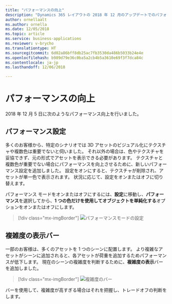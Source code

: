 ```yaml
---
title: "パフォーマンスの向上"
description: "Dynamics 365 レイアウトの 2018 年 12 月のアップデートでのパフォーマンスの向上には、新しいパフォーマンス設定と、シーンが複雑な場合にそれを示すバーが含まれています"
author: ornellaalt
ms.author: ornella
ms.date: 12/05/2018
ms.topic: article
ms.service: business-applications
ms.reviewer: v-brycho
ms.translationtype: HT
ms.sourcegitcommit: 6d02a86bff8db25ac7fb3530da486b5033b24e4e
ms.openlocfilehash: b989d79e36c0ba5a2cb4b5a3610e69f3f7dca84c
ms.contentlocale: ja-jp
ms.lasthandoff: 12/06/2018

---
```


# <a name="performance-improvements"></a>パフォーマンスの向上
2018 年 12 月 5 日に次のようなパフォーマンス向上を行いました。

## <a name="performance-setting"></a>パフォーマンス設定

多くのお客様から、特定のシナリオでは 3D アセットのビジュアル化にテクスチャや複数色は重要でないと伺いました。 それ以外の場合は、色やテクスチャを妥協できず、元の形式でアセットを表示できる必要があります。 テクスチャと複数色が重要でない場合にパフォーマンスを向上させるために、新しいパフォーマンス設定を追加しました。 設定をオンにすると、テクスチャが削除され、アセットが単一色で表示されます。 状況に応じて、設定をオンまたはオフに切り替えます。 

パフォーマンス モードをオンまたはオフにするには、**設定**に移動し、**パフォーマンス**を選択してから、**1 つの色だけを使用してオブジェクトを単純化する**オプションをオンまたはオフにします。 

> [!div class="mx-imgBorder"]
> ![パフォーマンスモードの設定](media/performance-mode-setting.PNG "パフォーマンスモードの設定") 


## <a name="view-complexity-bar"></a>複雑度の表示バー
一部のお客様は、多くのアセットを 1 つのシーンに配置します。 より複雑なアセットがシーンに追加されると、各アセットが荷重を追加するためパフォーマンスが低下します。 現在のシーンの複雑度を判断するために、**複雑度の表示**バーを追加しました。

> [!div class="mx-imgBorder"]
> ![複雑度のバー](media/complexity-bar.PNG "複雑度のバー") 

バーを使用して、複雑度が高すぎる場合はそれを把握し、トレードオフの判断をします。

 




